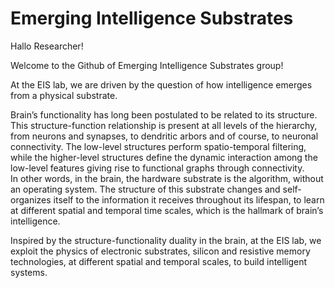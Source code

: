 # Emerging Intelligence Substrates

Hallo Researcher!

Welcome to the Github of Emerging Intelligence Substrates group!

At the EIS lab, we are driven by the question of how intelligence emerges from a physical substrate. 

Brain’s functionality has long been postulated to be related to its structure. This structure-function relationship is present at all levels of the hierarchy, from neurons and synapses, to dendritic arbors and of course, to neuronal connectivity. The low-level structures perform spatio-temporal filtering, while the higher-level structures define the dynamic interaction among the low-level features giving rise to functional graphs through connectivity.  
In other words, in the brain, the hardware substrate is the algorithm, without an operating system. 
The structure of this substrate changes and self-organizes itself to the information it receives throughout its lifespan, to learn at different spatial and temporal time scales, which is the hallmark of brain’s intelligence. 

Inspired by the structure-functionality duality in the brain, at the EIS lab, we exploit the physics of electronic substrates, silicon and resistive memory technologies, at different spatial and temporal scales, to build intelligent systems. 



